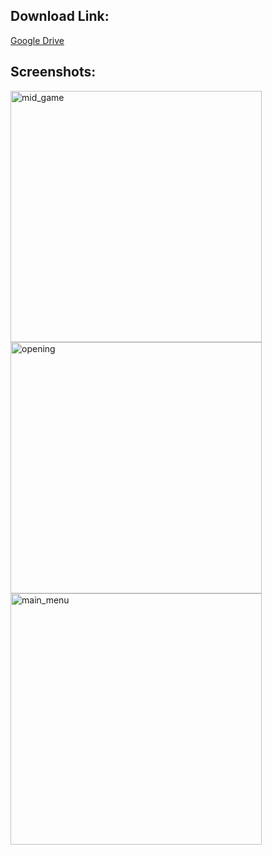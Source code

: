 <h2>Download Link:</h2>
<a href="https://drive.google.com/file/d/1_pk4fY0K1uHQsxn-pbOkF4yuMjsQOJ7F/view?usp=drive_link">Google Drive</a>

<h2>Screenshots:</h2>
<img width="402" alt="mid_game" src="https://github.com/user-attachments/assets/83e6aaf1-cbf5-4820-87bb-163bf889f87b">
<img width="402" alt="opening" src="https://github.com/user-attachments/assets/a90a9bbe-16ec-4e80-81a4-bc6b8a8ee96f">
<img width="402" alt="main_menu" src="https://github.com/user-attachments/assets/e623e624-9252-4d92-887e-9133e2845d46">
